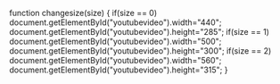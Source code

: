 
function changesize(size)
{
if(size == 0)
    document.getElementById("youtubevideo").width="440";
    document.getElementById("youtubevideo").height="285";
if(size == 1)
    document.getElementById("youtubevideo").width="500";
    document.getElementById("youtubevideo").height="300";
if(size == 2)
    document.getElementById("youtubevideo").width="560";
    document.getElementById("youtubevideo").height="315";
}
